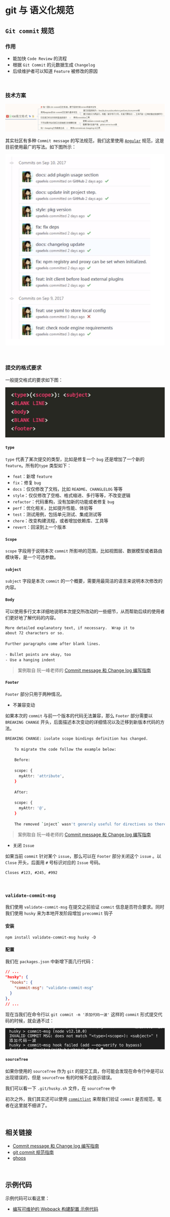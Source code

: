 # git 与 语义化规范

## `Git commit` 规范

### 作用

* 能加快 `Code Review` 的流程
* 根据 `Git Commit` 的元数据生成 `Changelog`
* 后续维护者可以知道 `Feature` 被修改的原因

&nbsp;

### 技术方案

![](./img/git2.png)

其实社区有多种 `Commit message` 的写法规范，我们这里使用 [`Angular`](https://docs.google.com/document/d/1QrDFcIiPjSLDn3EL15IJygNPiHORgU1_OOAqWjiDU5Y/edit#heading=h.greljkmo14y0) 规范，这是目前使用最广的写法。如下图所示：

![](./img/git3.png)

&nbsp;

### 提交的格式要求

一般提交格式的要求如下图：

![](./img/git1.png)

#### `type`

`type` 代表了某次提交的类型，比如是修复一个 `bug` 还是增加了一个新的 `feature`。所有的`type` 类型如下：

* `feat`：新增 `feature`
* `fix`：修复 `bug`
* `docs`：仅仅修改了文档，比如 `README`、`CHANGLELOG` 等等
* `style`：仅仅修改了空格、格式缩进、多行等等，不改变逻辑
* `refactor`：代码重构，没有加新的功能或者修复 `bug`
* `perf`：优化相关，比如提升性能、体验等
* `test`：测试用例，包括单元测试、集成测试等
* `chore`：改变构建流程，或者增加依赖库、工具等
* `revert`：回滚到上一个版本

#### `Scope`

`scope` 字段用于说明本次 `commit` 所影响的范围，比如视图层、数据模型或者路由模块等，是一个可选参数。

#### `subject`

`subject` 字段是本次 `commit` 的一个概要，需要用最简洁的语言来说明本次修改的内容。

#### `Body`

可以使用多行文本详细地说明本次提交所改动的一些细节，从而帮助后续的使用者们更好地了解代码的内容。

```bash
More detailed explanatory text, if necessary.  Wrap it to 
about 72 characters or so. 

Further paragraphs come after blank lines.

- Bullet points are okay, too
- Use a hanging indent
```

> 案例取自 阮一峰老师的 [Commit message 和 Change log 编写指南](http://www.ruanyifeng.com/blog/2016/01/commit_message_change_log.html)

#### `Footer`

`Footer` 部分只用于两种情况。

* 不兼容变动

如果本次的 `commit` 与前一个版本的代码无法兼容，那么 `Footer` 部分需要以 `BREAKING CHANGE` 开头，后面描述本次变动的详细情况以及迁移到新版本代码的方法。

```bash
BREAKING CHANGE: isolate scope bindings definition has changed.

    To migrate the code follow the example below:

    Before:

    scope: {
      myAttr: 'attribute',
    }

    After:

    scope: {
      myAttr: '@',
    }

    The removed `inject` wasn't generaly useful for directives so there should be no code using it.
```

> 案例取自 阮一峰老师的 [Commit message 和 Change log 编写指南](http://www.ruanyifeng.com/blog/2016/01/commit_message_change_log.html)

* 关闭 `Issue`

如果当前 `commit` 针对某个 `issue`，那么可以在 `Footer` 部分关闭这个 `issue` 。以 `Close` 开头，后面用 `#` 号标识对应的 `Issue` 号码。

```shell
Closes #123, #245, #992
```

&nbsp;

### `validate-commit-msg`

我们使用 `validate-commit-msg` 在提交之前验证 `commit` 信息是否符合要求。同时我们使用 `husky` 来为本地开发阶段增加 `precommit` 钩子

#### 安装

```shell
npm install validate-commit-msg husky -D
```

#### 配置

我们在 `packages.json` 中新增下面几行代码：

```json
// ...
"husky": {
  "hooks": {
    "commit-msg": "validate-commit-msg"
  }
},
// ...
```

现在当我们在命令行以 `git commit -m '添加代码一波'` 这样的 `commit` 形式提交代码的时候，就会通不过：

![](./img/git4.png)

#### `sourceTree`

如果你使用的 `sourceTree` 作为 `git` 的提交工具，你可能会发现在命令行中是可以出现错误的，但是 `sourceTree` 有的时候不会提示错误。

我们可以看一下 `.git/husky.sh` 文件，在 `sourceTree` 中



初次之外，我们其实还可以使用 [`commitlint`](https://github.com/conventional-changelog/commitlint) 来帮我们验证 `commit` 是否规范，笔者在这里就不细讲了。



&nbsp;

## 相关链接

- [Commit message 和 Change log 编写指南](http://www.ruanyifeng.com/blog/2016/01/commit_message_change_log.html)
- [git commit 规范指南](https://segmentfault.com/a/1190000009048911)
- [ghoos](https://www.npmjs.com/package/ghooks)

&nbsp;

## 示例代码

示例代码可以看这里：

- [编写可维护的 Webpack 构建配置 示例代码](https://github.com/darrell0904/webpack-study-demo/tree/master/chapter7/webpack-setting-demo)



